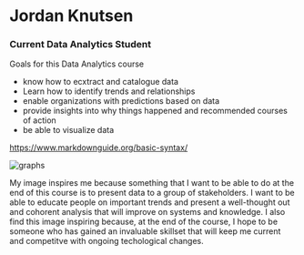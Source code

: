 # Jordan Knutsen
### Current Data Analytics Student

Goals for this Data Analytics course
- know how to ecxtract and catalogue data
- Learn how to identify trends and relationships
- enable organizations with predictions based on data
- provide insights into why things happened and recommended courses of action
- be able to visualize data

https://www.markdownguide.org/basic-syntax/

![graphs](https://www.analyticsinsight.net/wp-content/uploads/2023/04/pexels-photo-5833273.webp)

My image inspires me because something that I want to be able to do at the end of this course is to present data to a group of stakeholders. I want to be able to educate people on important trends and present a well-thought out and cohorent analysis that will improve on systems and knowledge. I also find this image inspiring because, at the end of the course, I hope to be someone who has gained an invaluable skillset that will keep me current and competitve with ongoing techological changes.   
